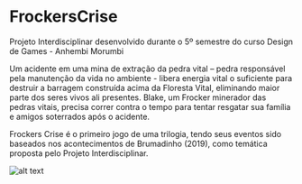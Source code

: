 # FrockersCrise
Projeto Interdisciplinar desenvolvido durante o 5º semestre do curso Design de Games - Anhembi Morumbi

Um acidente em uma mina de extração da pedra vital – pedra responsável pela manutenção da vida no ambiente - libera energia vital o suficiente para destruir a barragem construída acima da Floresta Vital, eliminando maior parte dos seres vivos ali presentes. Blake, um Frocker minerador das pedras vitais, precisa correr contra o tempo para tentar resgatar sua família e amigos soterrados após o acidente.

Frockers Crise é o primeiro jogo de uma trilogia, tendo seus eventos sido baseados nos acontecimentos de Brumadinho (2019), como temática proposta pelo Projeto Interdisciplinar.

![alt text](https://user-images.githubusercontent.com/50243956/89955735-0af78a00-dc0a-11ea-8a49-b114cfe59fe0.png)
